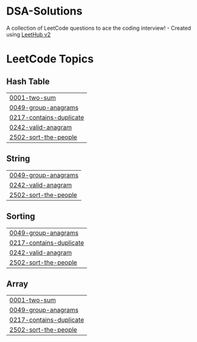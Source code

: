 # DSA-Solutions
A collection of LeetCode questions to ace the coding interview! - Created using [LeetHub v2](https://github.com/arunbhardwaj/LeetHub-2.0)

<!---LeetCode Topics Start-->
# LeetCode Topics
## Hash Table
|  |
| ------- |
| [0001-two-sum](https://github.com/Iamhiten09/DSA-Solutions/tree/master/0001-two-sum) |
| [0049-group-anagrams](https://github.com/Iamhiten09/DSA-Solutions/tree/master/0049-group-anagrams) |
| [0217-contains-duplicate](https://github.com/Iamhiten09/DSA-Solutions/tree/master/0217-contains-duplicate) |
| [0242-valid-anagram](https://github.com/Iamhiten09/DSA-Solutions/tree/master/0242-valid-anagram) |
| [2502-sort-the-people](https://github.com/Iamhiten09/DSA-Solutions/tree/master/2502-sort-the-people) |
## String
|  |
| ------- |
| [0049-group-anagrams](https://github.com/Iamhiten09/DSA-Solutions/tree/master/0049-group-anagrams) |
| [0242-valid-anagram](https://github.com/Iamhiten09/DSA-Solutions/tree/master/0242-valid-anagram) |
| [2502-sort-the-people](https://github.com/Iamhiten09/DSA-Solutions/tree/master/2502-sort-the-people) |
## Sorting
|  |
| ------- |
| [0049-group-anagrams](https://github.com/Iamhiten09/DSA-Solutions/tree/master/0049-group-anagrams) |
| [0217-contains-duplicate](https://github.com/Iamhiten09/DSA-Solutions/tree/master/0217-contains-duplicate) |
| [0242-valid-anagram](https://github.com/Iamhiten09/DSA-Solutions/tree/master/0242-valid-anagram) |
| [2502-sort-the-people](https://github.com/Iamhiten09/DSA-Solutions/tree/master/2502-sort-the-people) |
## Array
|  |
| ------- |
| [0001-two-sum](https://github.com/Iamhiten09/DSA-Solutions/tree/master/0001-two-sum) |
| [0049-group-anagrams](https://github.com/Iamhiten09/DSA-Solutions/tree/master/0049-group-anagrams) |
| [0217-contains-duplicate](https://github.com/Iamhiten09/DSA-Solutions/tree/master/0217-contains-duplicate) |
| [2502-sort-the-people](https://github.com/Iamhiten09/DSA-Solutions/tree/master/2502-sort-the-people) |
<!---LeetCode Topics End-->